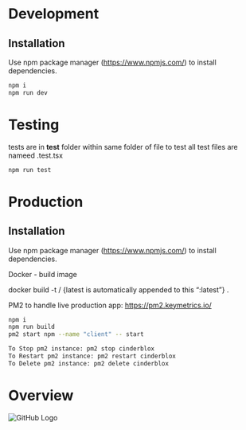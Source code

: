 # Development

## Installation

Use npm package manager (https://www.npmjs.com/) to install dependencies.

```bash
npm i
npm run dev
```

# Testing

tests are in **test** folder within same folder of file to test
all test files are nameed <filename>.test.tsx

```bash
npm run test
```

# Production

## Installation

Use npm package manager (https://www.npmjs.com/) to install dependencies.

Docker - build image

docker build -t <user>/<container name> {latest is automatically appended to this “:latest”} .

PM2 to handle live production app: https://pm2.keymetrics.io/

```bash
npm i
npm run build
pm2 start npm --name "client" -- start

To Stop pm2 instance: pm2 stop cinderblox
To Restart pm2 instance: pm2 restart cinderblox
To Delete pm2 instance: pm2 delete cinderblox
```

# Overview

![GitHub Logo](https://assets.zeit.co/image/upload/v1538361091/repositories/next-js/next-js.png)
